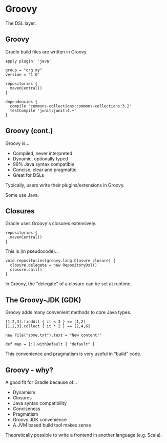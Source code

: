 # Groovy

The DSL layer.

## Groovy

Gradle build files are written in Groovy.

    apply plugin: 'java'

    group = "org.my"
    version = '1.0'

    repositories {
      mavenCentral()
    }

    dependencies {
      compile 'commons-collections:commons-collections:3.2'
      testCompile 'junit:junit:4.+'
    }

## Groovy (cont.)

Groovy is…

* Compiled, never interpreted
* Dynamic, optionally typed
* 99% Java syntax compatible
* Concise, clear and pragmattic
* Great for DSLs

Typically, users write their plugins/extensions in Groovy. 

Some use Java.

## Closures

Gradle uses Groovy's closures extensively.

    repositories {
      mavenCentral()
    }

This is (in pseudocode)…

    void repositories(groovy.lang.Closure closure) {
      closure.delegate = new RepositoryDsl()
      closure.call()
    }

In Groovy, the “delegate” of a closure can be set at runtime.

## The Groovy-JDK (GDK)

Groovy adds many convenient methods to core Java types.

    [1,2,3].findAll { it < 3 } == [1,2]
    [1,2,3].collect { it * 2 } == [2,4,6]
    
    new File("some.txt").text = "New content!"
    
    def map = [:].withDefault { "default" }

This convenience and pragmatism is very useful in “build” code.

## Groovy - why?

A good fit for Gradle because of…

* Dynamism
* Closures
* Java syntax compatibility
* Conciseness
* Pragmatism
* Groovy JDK convenience
* A JVM based build tool makes sense

Theoretically possible to write a frontend in another language (e.g. Scala).
